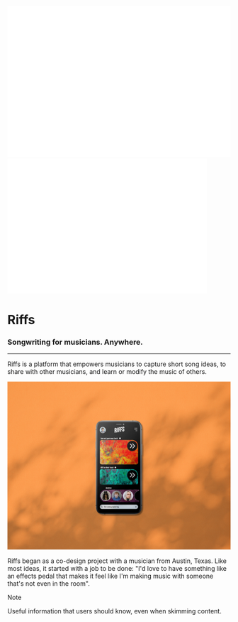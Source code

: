 ![The Riffs logo.](/assets/Riffs_logo.png)
![The Riffs logo.](/assets/Riffs_logo-small.png)
# Riffs
### Songwriting for musicians. Anywhere.
---
Riffs is a platform that empowers musicians to capture short song ideas, to share with other musicians, and learn or modify the music of others.

![Screenshot of the Riffs app home screen.](/assets/Riffs_Home-Screen.jpg)

Riffs began as a co-design project with a musician from Austin, Texas. Like most ideas, it started with a job to be done: "I'd love to have something like an effects pedal that makes it feel like I'm making music with someone that's not even in the room".

> [!NOTE]
> Useful information that users should know, even when skimming content.
